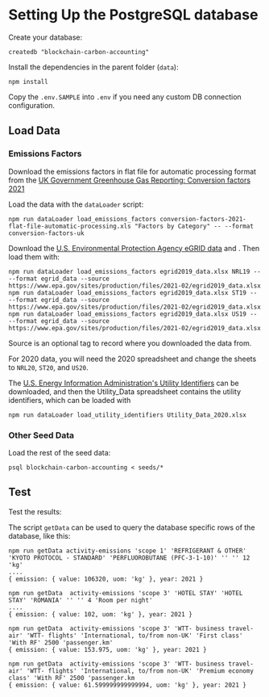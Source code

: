 # Setting Up the PostgreSQL database

Create your database:
```
createdb "blockchain-carbon-accounting"
```

Install the dependencies in the parent folder (`data`):
```
npm install
```

Copy the `.env.SAMPLE` into `.env` if you need any custom DB connection configuration.


## Load Data

### Emissions Factors

Download the emissions factors in flat file for automatic processing format from the [UK Government Greenhouse Gas Reporting: Conversion factors 2021](https://www.gov.uk/government/publications/greenhouse-gas-reporting-conversion-factors-2021)

Load the data with the `dataLoader` script:
```
npm run dataLoader load_emissions_factors conversion-factors-2021-flat-file-automatic-processing.xls "Factors by Category" -- --format conversion-factors-uk
```

Download the [U.S. Environmental Protection Agency eGRID data](https://www.epa.gov/egrid) and .  Then load them with:
```
npm run dataLoader load_emissions_factors egrid2019_data.xlsx NRL19 -- --format egrid_data --source https://www.epa.gov/sites/production/files/2021-02/egrid2019_data.xlsx
npm run dataLoader load_emissions_factors egrid2019_data.xlsx ST19 -- --format egrid_data --source https://www.epa.gov/sites/production/files/2021-02/egrid2019_data.xlsx
npm run dataLoader load_emissions_factors egrid2019_data.xlsx US19 -- --format egrid_data --source https://www.epa.gov/sites/production/files/2021-02/egrid2019_data.xlsx
```

Source is an optional tag to record where you downloaded the data from.

For 2020 data, you will need the 2020 spreadsheet and change the sheets to `NRL20`, `ST20`, and `US20`.

The [U.S. Energy Information Administration's Utility Identifiers](https://www.eia.gov/electricity/data/eia861) can be downloaded, and then the Utility_Data spreadsheet contains the utility identifiers, which can be loaded with
```
npm run dataLoader load_utility_identifiers Utility_Data_2020.xlsx
```


### Other Seed Data

Load the rest of the seed data:
```
psql blockchain-carbon-accounting < seeds/*
```


## Test

Test the results:

The script `getData` can be used to query the database specific rows of the database, like this:
```
npm run getData activity-emissions 'scope 1' 'REFRIGERANT & OTHER' 'KYOTO PROTOCOL - STANDARD' 'PERFLUOROBUTANE (PFC-3-1-10)' '' '' 12 'kg'
....
{ emission: { value: 106320, uom: 'kg' }, year: 2021 }

npm run getData  activity-emissions 'scope 3' 'HOTEL STAY' 'HOTEL STAY' 'ROMANIA' '' '' 4 'Room per night'
....
{ emission: { value: 102, uom: 'kg' }, year: 2021 }

npm run getData  activity-emissions 'scope 3' 'WTT- business travel- air' 'WTT- flights' 'International, to/from non-UK' 'First class' 'With RF' 2500 'passenger.km'
{ emission: { value: 153.975, uom: 'kg' }, year: 2021 }

npm run getData  activity-emissions 'scope 3' 'WTT- business travel- air' 'WTT- flights' 'International, to/from non-UK' 'Premium economy class' 'With RF' 2500 'passenger.km
{ emission: { value: 61.599999999999994, uom: 'kg' }, year: 2021 }
```
